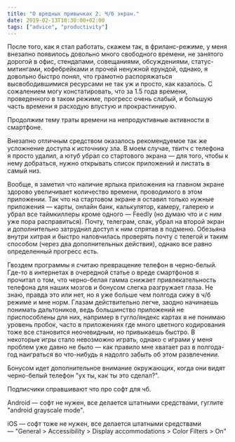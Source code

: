 ```yaml
---
title: "О вредных привычках 2. Ч/б экран."
date: 2019-02-13T10:30:00+02:00
tags: ["advice", "productivity"]
---
```


После того, как я стал работать, скажем так, в фриланс-режиме, у меня внезапно появилось довольно много свободного времени, не занятого дорогой в офис, стендапами, совещаниями, обсуждениями, статус-митингами, кофебрейками и прочей ненужной ерундой, однако, я довольно быстро понял, что грамотно распоряжаться высвободившимися ресурсами не так уж и просто, как казалось. С сожалением могу констатировать, что за 1.5 года времени, проведенного в таком режиме, прогресс очень слабый, и большую часть времени я расходую впустую и прокрастинирую.

Продолжим тему траты времени на непродуктивные активности в смартфоне.

Внезапно отличным средством оказалось рекомендуемое так же усложнение доступа к источнику зла. В моем случае, твитч с телефона я просто удалил, а ютуб убрал со стартового экрана — для того, чтобы к нему добраться, нужно открывать список приложений и листать в самый низ.

Вообще, я заметил что наличие ярлыка приложения на главном экране здорово увеличивает количество времени, проводимого в этом приложении. Так что на стартовом экране я оставил только нужные приложения — карты, онлайн банк, калькулятор, камеру, галерею и убрал все таймкиллеры кроме одного — Feedly (но думаю что и с ним уже пора расправиться). Почту, телеграм, слак, убрал на второй экран и дополнительно затруднил доступ к ним спрятав в подменю. Обезьяна внутри хитрая и быстро наловчилась проверять почту с телегой и таким способом (через два дополнительных действия), однако все равно определенный прогресс есть.

Гвоздем программы я считаю превращение телефон в черно-белый. Где-то в интернетах в очередной статье о вреде смартфонов я прочитал о том, что черно-белая гамма снижает привлекательность телефона для наших мозгов и бонусом слегка разгружает глаза. Не знаю, правда это или нет, но я уже больше чем полгода сижу в ч/б режиме и мне норм. Глазам действительно легче, заодно начинаешь понимать дальтоников, ведь большинство приложений не приспособлены для них, например в гугло/яндекс картах я не понимаю уровень пробок, часто в приложениях где много цветного кодирования тоже все становится неочевидным, но привыкаешь быстро. В некоторые игры стало невозможно играть, однако с играми у меня проблем уже давно не было — как правило мне хватает раз в полгода-год наиграться во что-нибудь я надолго забыть об этом развлечении.

Бонусом идет дополнительное внимание окружающих, когда они видят черно-белый телефон "ух ты, как ты это сделал?".

Подписчики справшивают что про софт для чб.

Android — софт не нужен, все делается штатными средствами, гуглите "android grayscale mode".

iOS — софт тоже не нужен, все делается штатными средствами — "General > Accessibility > Display accommodations > Color Filters > On"